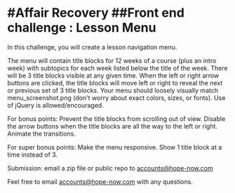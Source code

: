 #Affair Recovery
##Front end challenge : Lesson Menu
==================
In this challenge, you will create a lesson navigation menu.

The menu will contain title blocks for 12 weeks of a course (plus an intro week) with subtopics for each week listed below the title of the week. There will be 3 title blocks visible at any given time. When the left or right arrow buttons are clicked, the title blocks will move left or right to reveal the next or previous set of 3 title blocks. Your menu should loosely visually match menu_screenshot.png (don't worry about exact colors, sizes, or fonts). Use of jQuery is allowed/encouraged.

For bonus points:
Prevent the title blocks from scrolling out of view.
Disable the arrow buttons when the title blocks are all the way to the left or right.
Animate the transitions.

For super bonus points:
Make the menu responsive. Show 1 title block at a time instead of 3.

Submission:
email a zip file or public repo to accounts@hope-now.com

Feel free to email accounts@hope-now.com with any questions.